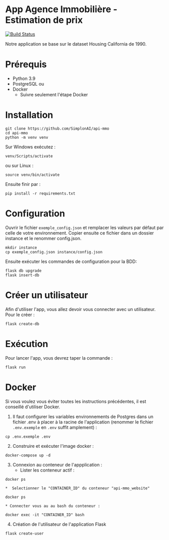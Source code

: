 # App Agence Immobilière - Estimation de prix
[![Build Status](https://travis-ci.com/SimplonAI/api-mmo.svg?token=54ssNXAp4tdWQ5mk1zsT&branch=main)](https://travis-ci.com/SimplonAI/api-mmo)

Notre application se base sur le dataset Housing California de 1990.

# Prérequis
* Python 3.9
* PostgreSQL
ou
* Docker
    * Suivre seulement l'étape Docker

# Installation
```console
git clone https://github.com/SimplonAI/api-mmo
cd api-mmo
python -m venv venv
```
Sur Windows exécutez :
```console
venv/Scripts/activate
```
ou sur Linux :
```console
source venv/bin/activate
```
Ensuite finir par :
```console
pip install -r requirements.txt
```

# Configuration
Ouvrir le fichier `exemple_config.json` et remplacer les valeurs par défaut par celle de votre environnement. Copier ensuite ce fichier dans un dossier instance et le renommer config.json.
```console
mkdir instance
cp exemple_config.json instance/config.json
```
Ensuite exécuter les commandes de configuration pour la BDD:
```console
flask db upgrade
flask insert-db
```

# Créer un utilisateur
Afin d'utiliser l'app, vous allez devoir vous connecter avec un utilisateur. Pour le créer :
```console
flask create-db
```

# Exécution
Pour lancer l'app, vous devrez taper la commande :
```console
flask run
```

# Docker
Si vous voulez vous éviter toutes les instructions précédentes, il est conseillé d'utiliser Docker.
1. Il faut configurer les variables environnements de Postgres dans un fichier .env à placer à la racine de l'application (renommer le fichier `.env.exemple` en `.env` suffit amplement) :
```console
cp .env.exemple .env
```
2. Construire et exécuter l'image docker :
```console
docker-compose up -d
```
3. Connexion au conteneur de l'appplication :
    * Lister les conteneur actif :
```console
docker ps
```
    *  Selectionner le "CONTAINER_ID" du conteneur "api-mmo_website"
```console
docker ps
```
    * Connecter vous au au bash du conteneur :
```console
docker exec -it "CONTAINER_ID" bash
```
4. Création de l'utilisateur de l'application Flask
 ```console
flask create-user
 ```